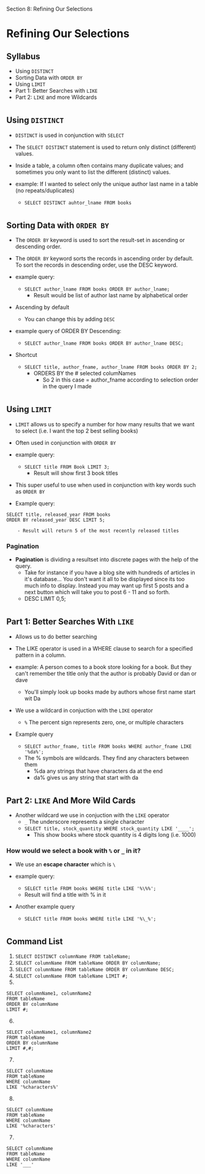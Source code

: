Section 8: Refining Our Selections

# Refining Our Selections

## Syllabus
- Using `DISTINCT`
- Sorting Data with `ORDER BY`
- Using `LIMIT`
- Part 1: Better Searches with `LIKE` 
- Part 2: `LIKE` and more Wildcards 

#
## Using `DISTINCT`
- `DISTINCT` is used in conjunction with `SELECT`
- The `SELECT DISTINCT` statement is used to return only distinct (different) values.
- Inside a table, a column often contains many duplicate values; and sometimes you only want to list the different (distinct) values.

- example: If I wanted to select only the unique author last name in a table (no repeats/duplicates)
	- `SELECT DISTINCT auhtor_lname FROM books`

#
## Sorting Data with `ORDER BY`
- The `ORDER BY` keyword is used to sort the result-set in ascending or descending order.
- The `ORDER BY` keyword sorts the records in ascending order by default. To sort the records in descending order, use the DESC keyword.

- example query:
	- `SELECT author_lname FROM books ORDER BY author_lname;`
		- Result would be list of author last name by alphabetical order 

- Ascending by default 
	- You can change this by adding `DESC`

- example query of ORDER BY Descending:
	- `SELECT author_lname FROM books ORDER BY author_lname DESC;`
- Shortcut
	- `SELECT title, author_fname, author_lname FROM books ORDER BY 2;`
		- ORDERS BY the # selected columNames
			- So 2 in this case = author_fname according to selection order in the query I made

#
## Using `LIMIT`
- `LIMIT` allows us to specify a number for how many results that we want to select (i.e. I want the top 2 best selling books)
- Often used in conjunction with `ORDER BY`

- example query:
	- `SELECT title FROM Book LIMIT 3;`
		- Result will show first 3 book titles

- This super useful to use when used in conjunction with key words such as `ORDER BY`
- Example query: 
```
SELECT title, released_year FROM books
ORDER BY released_year DESC LIMIT 5;
```
		- Result will return 5 of the most recently released titles 
		
### Pagination
- **Pagination** is dividing a resultset into discrete pages with the help of the query.
	- Take for instance if you have a blog site with hundreds of articles in it's database... You don't want it all to be displayed since its too much info to display. Instead you may want up first 5 posts and a next button which will take you to post 6 - 11 and so forth.
	- DESC LIMIT 0,5;

#
## Part 1: Better Searches With `LIKE` 
- Allows us to do better searching
- The LIKE operator is used in a WHERE clause to search for a specified pattern in a column.

- example: A person comes to a book store looking for a book. But they can't remember the title only that the author is probably David or dan or dave
	- You'll simply look up books made by authors whose first name start wit Da
- We use a wildcard in conjuction with the `LIKE` operator
	- `%` The percent sign represents zero, one, or multiple characters
- Example query
	- `SELECT author_fname, title FROM books WHERE author_fname LIKE '%da%';`
	- The % symbols are wildcards. They find any characters between them
		- %da any strings that have characters da at the end
		- da% gives us any string that start with da
#
## Part 2: `LIKE` And More Wild Cards

- Another wildcard we use in conjuction with the `LIKE` operator
	- `_` The underscore represents a single character
	-  `SELECT title, stock_quantity WHERE stock_quantity LIKE '____';`
		-  This show books where stock quantity is 4 digits long (i.e. 1000)

### How would we select a book with `%` or `_` in it?
- We use an **escape character** which is `\`

- example query:
	- `SELECT title FROM books WHERE title LIKE '%\%%';`
	- Result will find a title with % in it

- Another example query
	- `SELECT title FROM books WHERE title LIKE '%\_%';`
#
## Command List

1. `SELECT DISTINCT columnName FROM tableName;`
2. `SELECT columnName FROM tableName ORDER BY columnName;`
3. `SELECT columnName FROM tableName ORDER BY columnName DESC;`
4. `SELECT columnName FROM tableName LIMIT #;`
5. 
```
SELECT columnName1, columnName2 
FROM tableName 
ORDER BY columnName
LIMIT #;
```
6.
```
SELECT columnName1, columnName2 
FROM tableName 
ORDER BY columnName
LIMIT #,#;
```
7. 
```
SELECT columnName 
FROM tableName 
WHERE columnName
LIKE '%characters%'
```
8. 
```
SELECT columnName 
FROM tableName 
WHERE columnName
LIKE '%characters'
```
7. 
```
SELECT columnName 
FROM tableName 
WHERE columnName
LIKE '___'
```
